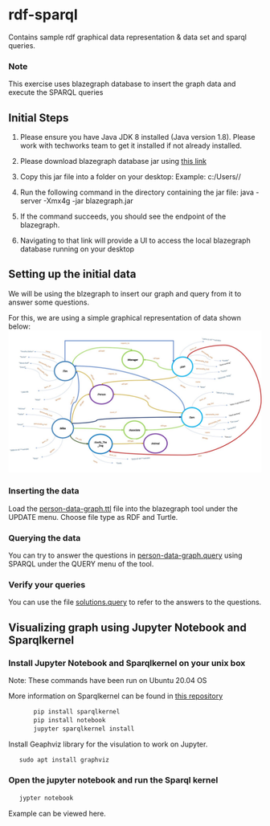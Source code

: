 # rdf-sparql
Contains sample rdf graphical data representation &amp; data set and sparql queries.

### Note
This exercise uses blazegraph database to insert the graph data and execute the SPARQL queries

## Initial Steps

1. Please ensure you have Java JDK 8 installed (Java version 1.8). Please work with techworks team to get it installed if not already installed.

2. Please download blazegraph database jar using [this link](https://github.com/blazegraph/database/releases/download/BLAZEGRAPH_2_1_6_RC/blazegraph.jar)

3. Copy this jar file into a folder on your desktop:
         Example: c:/Users/<corpid>/<blazegraphdb>

4. Run the following command in the directory containing the jar file:
         java -server -Xmx4g -jar blazegraph.jar

5. If the command succeeds, you should see the endpoint of the blazegraph.

6. Navigating to that link will provide a UI to access the local blazegraph database running on your desktop
         
## Setting up the initial data
We will be using the blzegraph to insert our graph and query from it to answer some questions.
         
For this, we are using a simple graphical representation of data shown below: ![alt text](https://github.com/paachary/rdf-sparql/blob/main/RDF-Graph-Representation-Person-Example.jpg "attached jpeg file link")

### Inserting the data
Load the [person-data-graph.ttl](https://github.com/paachary/rdf-sparql/blob/main/person-data-graph.ttl) file into the blazegraph tool under the UPDATE menu. Choose file type as RDF and Turtle.

### Querying the data
You can try to answer the questions in [person-data-graph.query](https://github.com/paachary/rdf-sparql/blob/main/person-data-graph.query) using SPARQL under the QUERY menu of the tool. 

### Verify your queries
You can use the file [solutions.query](https://github.com/paachary/rdf-sparql/blob/main/solutions.query) to refer to the answers to the questions.

## Visualizing graph using Jupyter Notebook and Sparqlkernel

### Install Jupyter Notebook and Sparqlkernel on your unix box
Note: These commands have been run on Ubuntu 20.04 OS

More information on Sparqlkernel can be found in [this repository](https://github.com/riccardotommasini/rsp-kernel)
```python
       pip install sparqlkernel
       pip install notebook
       jupyter sparqlkernel install  
```

Install Geaphviz library for the visulation to work on Jupyter.
```python
   sudo apt install graphviz
```

### Open the jupyter notebook and run the Sparql kernel
```python
   jypter notebook
```

Example can be viewed here.
         
